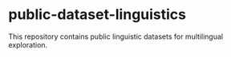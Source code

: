 # public-dataset-linguistics
This repository contains public linguistic datasets for multilingual exploration.
